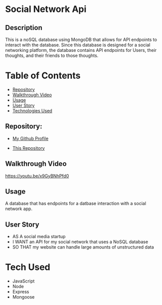 # Social Network Api

## Description
This is a noSQL database using MongoDB that allows for API endpoints to interact with the database. Since this database is designed for a social networking platform, the database contains API endpoints for Users, their thoughts, and their friends to those thoughts.

# Table of Contents 

- [Repository](#repository)
- [Walkthrough Video](#walkthrough%20video)
- [Usage](#usage)
- [User Story](#user%20story)
- [Technologies Used](#languages)

## Repository:
- [My Github Profile](https://github.com/alopez844)

- [This Repository](https://github.com/alopez844/social-network-api)

## Walkthrough Video
https://youtu.be/x9GyBNhPfd0

## Usage 
A database that has endpoints for a datbase interaction with a social network app.

## User Story
* AS A social media startup
* I WANT an API for my social network that uses a NoSQL database
* SO THAT my website can handle large amounts of unstructured data

# Tech Used 
* JavaScript
* Node
* Express
* Mongoose
